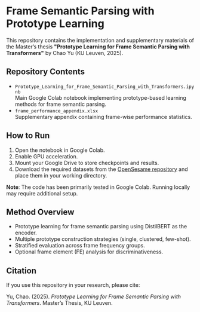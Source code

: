 # Frame Semantic Parsing with Prototype Learning

This repository contains the implementation and supplementary materials of the Master’s thesis **"Prototype Learning for Frame Semantic Parsing with Transformers"** by Chao Yu (KU Leuven, 2025).

## Repository Contents
- `Prototype_Learning_for_Frame_Semantic_Parsing_with_Transformers.ipynb`  
  Main Google Colab notebook implementing prototype-based learning methods for frame semantic parsing.
- `frame_performance_appendix.xlsx`  
  Supplementary appendix containing frame-wise performance statistics.

## How to Run
1. Open the notebook in Google Colab.  
2. Enable GPU acceleration.  
3. Mount your Google Drive to store checkpoints and results.  
4. Download the required datasets from the [OpenSesame repository](https://github.com/swabhs/open-sesame) and place them in your working directory.

**Note**: The code has been primarily tested in Google Colab. Running locally may require additional setup.

## Method Overview
- Prototype learning for frame semantic parsing using DistilBERT as the encoder.  
- Multiple prototype construction strategies (single, clustered, few-shot).  
- Stratified evaluation across frame frequency groups.  
- Optional frame element (FE) analysis for discriminativeness.

## Citation
If you use this repository in your research, please cite:

Yu, Chao. (2025). *Prototype Learning for Frame Semantic Parsing with Transformers*. Master’s Thesis, KU Leuven.
